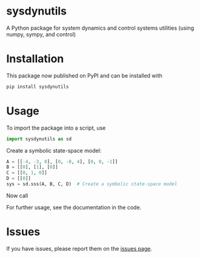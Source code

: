 # sysdynutils

A Python package for system dynamics and control systems utilities (using numpy, sympy, and control)

# Installation

This package now published on PyPI and can be installed with

```python
pip install sysdynutils
```

# Usage

To import the package into a script, use

```python
import sysdynutils as sd
```

Create a symbolic state-space model:

```python
A = [[-4, -3, 0], [0, -8, 4], [0, 0, -1]]
B = [[0], [1], [0]]
C = [[0, 1, 0]]
D = [[0]]
sys = sd.sss(A, B, C, D)  # Create a symbolic state-space model
```

Now call

For further usage, see the documentation in the code.

# Issues

If you have issues, please report them on the [issues page](https://github.com/ricopicone/sysdynutils/issues).

